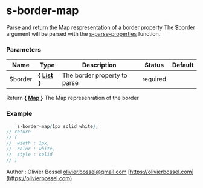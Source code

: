 # s-border-map

Parse and return the Map respresentation of a border property
The $border argument will be parsed with the [s-parse-properties](../core/functions/_s-parse-properties.scss) function.



### Parameters
Name  |  Type  |  Description  |  Status  |  Default
------------  |  ------------  |  ------------  |  ------------  |  ------------
$border  |  **{ [List](http://www.sass-lang.com/documentation/file.SASS_REFERENCE.html#lists) }**  |  The border property to parse  |  required  |

Return **{ [Map](http://www.sass-lang.com/documentation/file.SASS_REFERENCE.html#maps) }** The Map represenration of the border

### Example
```scss
	s-border-map(1px solid white);
// return
// (
// 	width : 1px,
// 	color : white,
// 	style : solid
// )
```
Author : Olivier Bossel [olivier.bossel@gmail.com](mailto:olivier.bossel@gmail.com) [https://olivierbossel.com](https://olivierbossel.com)